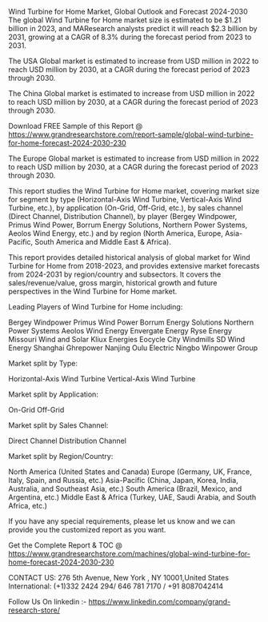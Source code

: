 Wind Turbine for Home Market, Global Outlook and Forecast 2024-2030
The global Wind Turbine for Home market size is estimated to be $1.21 billion in 2023, and MAResearch analysts predict it will reach $2.3 billion by 2031, growing at a CAGR of 8.3% during the forecast period from 2023 to 2031.

The USA Global market is estimated to increase from USD million in 2022 to reach USD million by 2030, at a CAGR during the forecast period of 2023 through 2030.

The China Global market is estimated to increase from USD million in 2022 to reach USD million by 2030, at a CAGR during the forecast period of 2023 through 2030.

Download FREE Sample of this Report @ https://www.grandresearchstore.com/report-sample/global-wind-turbine-for-home-forecast-2024-2030-230

The Europe Global market is estimated to increase from USD million in 2022 to reach USD million by 2030, at a CAGR during the forecast period of 2023 through 2030.

This report studies the Wind Turbine for Home market, covering market size for segment by type (Horizontal-Axis Wind Turbine, Vertical-Axis Wind Turbine, etc.), by application (On-Grid, Off-Grid, etc.), by sales channel (Direct Channel, Distribution Channel), by player (Bergey Windpower, Primus Wind Power, Borrum Energy Solutions, Northern Power Systems, Aeolos Wind Energy, etc.) and by region (North America, Europe, Asia-Pacific, South America and Middle East & Africa).

This report provides detailed historical analysis of global market for Wind Turbine for Home from 2018-2023, and provides extensive market forecasts from 2024-2031 by region/country and subsectors. It covers the sales/revenue/value, gross margin, historical growth and future perspectives in the Wind Turbine for Home market.

Leading Players of Wind Turbine for Home including:

Bergey Windpower
Primus Wind Power
Borrum Energy Solutions
Northern Power Systems
Aeolos Wind Energy
Envergate Energy
Ryse Energy
Missouri Wind and Solar
Kliux Energies
Eocycle
City Windmills
SD Wind Energy
Shanghai Ghrepower
Nanjing Oulu Electric
Ningbo Winpower Group

Market split by Type:

Horizontal-Axis Wind Turbine
Vertical-Axis Wind Turbine

Market split by Application:

On-Grid
Off-Grid

Market split by Sales Channel:

Direct Channel
Distribution Channel

Market split by Region/Country:

North America (United States and Canada)
Europe (Germany, UK, France, Italy, Spain, and Russia, etc.)
Asia-Pacific (China, Japan, Korea, India, Australia, and Southeast Asia, etc.)
South America (Brazil, Mexico, and Argentina, etc.)
Middle East & Africa (Turkey, UAE, Saudi Arabia, and South Africa, etc.)

If you have any special requirements, please let us know and we can provide you the customized report as you want.

Get the Complete Report & TOC @ https://www.grandresearchstore.com/machines/global-wind-turbine-for-home-forecast-2024-2030-230

CONTACT US:
276 5th Avenue, New York , NY 10001,United States
International: (+1)332 2424 294/ 646 781 7170 / +91 8087042414

Follow Us On linkedin :- https://www.linkedin.com/company/grand-research-store/
